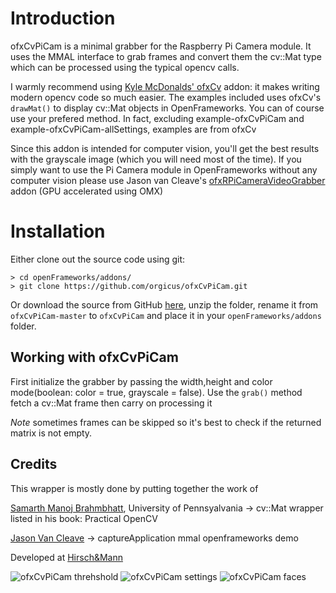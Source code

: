 # Introduction

ofxCvPiCam is a minimal grabber for the Raspberry Pi Camera module.
It uses the MMAL interface to grab frames and convert them the cv::Mat type
which can be processed using the typical opencv calls.

I warmly recommend using [Kyle McDonalds' ofxCv](https://github.com/kylemcdonald/ofxCv) addon: 
it makes writing modern opencv code so much easier. The examples included uses ofxCv's ```drawMat()```
to display cv::Mat objects in OpenFrameworks. You can of course use your prefered method.
In fact, excluding example-ofxCvPiCam and example-ofxCvPiCam-allSettings, examples are from ofxCv

Since this addon is intended for computer vision, you'll get the best results with the grayscale image
(which you will need most of the time). If you simply want to use the Pi Camera module in OpenFrameworks
without any computer vision please use Jason van Cleave's [ofxRPiCameraVideoGrabber](https://github.com/jvcleave/ofxRPiCameraVideoGrabber) addon (GPU accelerated using OMX)

# Installation

Either clone out the source code using git:

	> cd openFrameworks/addons/
	> git clone https://github.com/orgicus/ofxCvPiCam.git

Or download the source from GitHub [here](https://github.com/orgicus/ofxCvPiCam/archive/master.zip), unzip the folder, rename it from `ofxCvPiCam-master` to `ofxCvPiCam` and place it in your `openFrameworks/addons` folder.


## Working with ofxCvPiCam

First initialize the grabber by passing the width,height and color mode(boolean: color = true, grayscale = false).
Use the ```grab()``` method fetch a cv::Mat frame then carry on processing it

*Note* sometimes frames can be skipped so it's best to check if the returned matrix is not empty.

## Credits
This wrapper is mostly done by putting together the work of

[Samarth Manoj Brahmbhatt](http://www.seas.upenn.edu/~samarthb/academics/index.html), University of Pennsyalvania -> cv::Mat wrapper listed in his book: Practical OpenCV


[Jason Van Cleave](https://github.com/jvcleave) -> captureApplication mmal openframeworks demo


Developed at [Hirsch&Mann](http://hirschandmann.com)

![ofxCvPiCam threhshold](http://lifesine.eu/rpi/ofxCvPiCam1.jpg)
![ofxCvPiCam settings](http://lifesine.eu/rpi/ofxCvPiCam2.jpg)
![ofxCvPiCam faces](http://lifesine.eu/rpi/ofxCvPiCam3.jpg)
